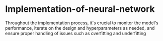 # Implementation-of-neural-network
Throughout the implementation process, it's crucial to monitor the model's performance, iterate on the design and hyperparameters as needed, and ensure proper handling of issues such as overfitting and underfitting
